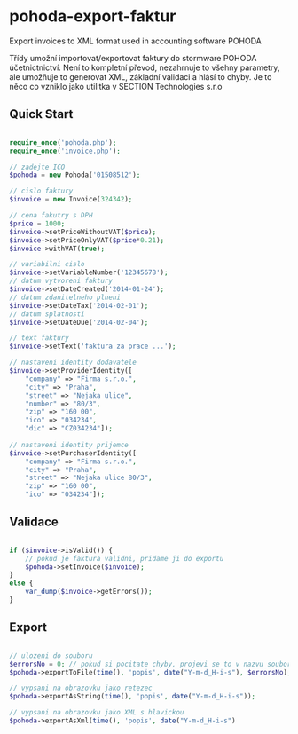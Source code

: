pohoda-export-faktur
====================

Export invoices to XML format used in accounting software POHODA

Třídy umožní importovat/exportovat faktury do stormware POHODA účetnictnictví. Není to kompletní převod, nezahrnuje to všehny parametry, ale umožňuje to generovat XML, základní validaci a hlásí to chyby. 
Je to něco co vzniklo jako utilitka v SECTION Technologies s.r.o

## Quick Start

```php

require_once('pohoda.php');
require_once('invoice.php');

// zadejte ICO
$pohoda = new Pohoda('01508512');

// cislo faktury
$invoice = new Invoice(324342);

// cena fakutry s DPH
$price = 1000;
$invoice->setPriceWithoutVAT($price);
$invoice->setPriceOnlyVAT($price*0.21);
$invoice->withVAT(true);

// variabilni cislo
$invoice->setVariableNumber('12345678');
// datum vytvoreni faktury
$invoice->setDateCreated('2014-01-24');
// datum zdanitelneho plneni
$invoice->setDateTax('2014-02-01');
// datum splatnosti
$invoice->setDateDue('2014-02-04');

// text faktury
$invoice->setText('faktura za prace ...');

// nastaveni identity dodavatele
$invoice->setProviderIdentity([
    "company" => "Firma s.r.o.",
    "city" => "Praha",
    "street" => "Nejaka ulice",
    "number" => "80/3",
    "zip" => "160 00",
    "ico" => "034234",
    "dic" => "CZ034234"]);
    
// nastaveni identity prijemce
$invoice->setPurchaserIdentity([
    "company" => "Firma s.r.o.",
    "city" => "Praha",
    "street" => "Nejaka ulice 80/3",
    "zip" => "160 00",
    "ico" => "034234"]);

```

## Validace

```php

if ($invoice->isValid()) {
    // pokud je faktura validni, pridame ji do exportu
    $pohoda->setInvoice($invoice);
}
else {
    var_dump($invoice->getErrors());
}

```


## Export

```php

// ulozeni do souboru
$errorsNo = 0; // pokud si pocitate chyby, projevi se to v nazvu souboru
$pohoda->exportToFile(time(), 'popis', date("Y-m-d_H-i-s"), $errorsNo);

// vypsani na obrazovku jako retezec
$pohoda->exportAsString(time(), 'popis', date("Y-m-d_H-i-s"));

// vypsani na obrazovku jako XML s hlavickou
$pohoda->exportAsXml(time(), 'popis', date("Y-m-d_H-i-s")



```
